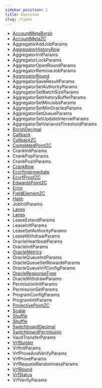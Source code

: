 ```yaml
---
sidebar_position: 1
title: Overview
slug: /types
---
```


- [AccountMetaBorsh](/idl/types/AccountMetaBorsh)
- [AccountMetaZC](/idl/types/AccountMetaZC)
- AggregatorAddJobParams
- [AggregatorHistoryRow](/idl/types/AggregatorHistoryRow)
- AggregatorInitParams
- AggregatorLockParams
- AggregatorOpenRoundParams
- AggregatorRemoveJobParams
- [AggregatorRound](/idl/types/AggregatorRound)
- AggregatorSaveResultParams
- AggregatorSetAuthorityParams
- AggregatorSetBatchSizeParams
- AggregatorSetHistoryBufferParams
- AggregatorSetMinJobsParams
- AggregatorSetMinOraclesParams
- AggregatorSetQueueParams
- AggregatorSetUpdateIntervalParams
- AggregatorSetVarianceThresholdParams
- [BorshDecimal](/idl/types/BorshDecimal)
- [Callback](/idl/types/Callback)
- [CallbackZC](/idl/types/CallbackZC)
- [CompletedPointZC](/idl/types/CompletedPointZC)
- CrankInitParams
- CrankPopParams
- CrankPushParams
- [CrankRow](/idl/types/CrankRow)
- [EcvrfIntermediate](/idl/types/EcvrfIntermediate)
- [EcvrfProofZC](/idl/types/EcvrfProofZC)
- [EdwardsPointZC](/idl/types/EdwardsPointZC)
- [Error](/idl/types/Error)
- [FieldElementZC](/idl/types/FieldElementZC)
- [Hash](/idl/types/Hash)
- JobInitParams
- [Lanes](/idl/types/Lanes)
- [Lanes](/idl/types/Lanes)
- LeaseExtendParams
- LeaseInitParams
- LeaseSetAuthorityParams
- LeaseWithdrawParams
- OracleHeartbeatParams
- OracleInitParams
- [OracleMetrics](/idl/types/OracleMetrics)
- OracleQueueInitParams
- OracleQueueSetRewardsParams
- OracleQueueVrfConfigParams
- [OracleResponseType](/idl/types/OracleResponseType)
- OracleWithdrawParams
- PermissionInitParams
- PermissionSetParams
- ProgramConfigParams
- ProgramInitParams
- [ProjectivePointZC](/idl/types/ProjectivePointZC)
- [Scalar](/idl/types/Scalar)
- [Shuffle](/idl/types/Shuffle)
- [Shuffle](/idl/types/Shuffle)
- [SwitchboardDecimal](/idl/types/SwitchboardDecimal)
- [SwitchboardPermission](/idl/types/SwitchboardPermission)
- VaultTransferParams
- [VrfBuilder](/idl/types/VrfBuilder)
- VrfInitParams
- VrfProveAndVerifyParams
- VrfProveParams
- VrfRequestRandomnessParams
- [VrfRound](/idl/types/VrfRound)
- [VrfStatus](/idl/types/VrfStatus)
- VrfVerifyParams

